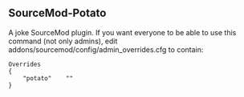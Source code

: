 SourceMod-Potato
------------

A joke SourceMod plugin. If you want everyone to be able to use this command (not only admins), edit addons/sourcemod/config/admin_overrides.cfg to contain:

    Overrides
    {
        "potato"    ""
    }